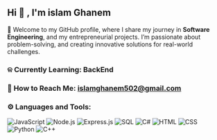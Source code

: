 ## Hi 🌊 , I'm islam Ghanem


🐋 Welcome to my GitHub profile, where I share my journey in **Software Engineering**, and my entrepreneurial projects. I’m passionate about problem-solving, and creating innovative solutions for real-world challenges.

### ଳ **Currently Learning: BackEnd**

### 📮 **How to Reach Me: islamghanem502@gmail.com**

### ⚙️ **Languages and Tools:**
![JavaScript](https://img.shields.io/badge/JavaScript-blue?logo=javascript)
![Node.js](https://img.shields.io/badge/Node.js-green?logo=node.js)
![Express.js](https://img.shields.io/badge/Express.js-black?logo=express)
![SQL](https://img.shields.io/badge/SQL-lightgrey?logo=postgresql)
![C#](https://img.shields.io/badge/C%23-purple?logo=csharp)
![HTML](https://img.shields.io/badge/HTML-orange?logo=html5)
![CSS](https://img.shields.io/badge/CSS-blue?logo=css3)
![Python](https://img.shields.io/badge/Python-yellow?logo=python)
![C++](https://img.shields.io/badge/C++-lightblue?logo=cplusplus)






<!--
**islamghanem502/islamghanem502** is a ✨ _special_ ✨ repository because its `README.md` (this file) appears on your GitHub profile.

Here are some ideas to get you started:

- 🔭 I’m currently working on ...
- 🌱 I’m currently learning ...
- 👯 I’m looking to collaborate on ...
- 🤔 I’m looking for help with ...
- 💬 Ask me about ...
- 📫 How to reach me: ...
- 😄 Pronouns: ...
- ⚡ Fun fact: ...
-->
